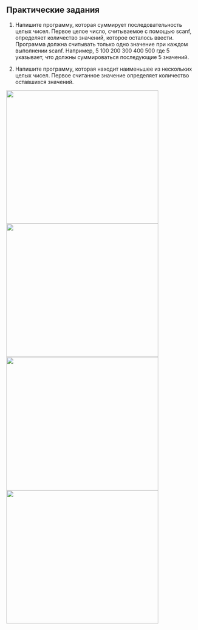 ## Практические задания

1. Напишите программу, которая суммирует последовательность целых чисел.
Первое целое число, считываемое с помощью scanf, определяет количество значений, которое осталось ввести. Программа должна считывать только одно значение при каждом выполнении scanf. Например, 5 100 200 300 400 500
где 5 указывает, что должны суммироваться последующие 5 значений.

2. Напишите программу, которая находит наименьшее из нескольких целых чисел.
Первое считанное значение определяет количество оставшихся значений.

<img src="https://raw.githubusercontent.com/dm-fedorov/c_basic/master/pic/pic1.jpg" height="350px" width="400px" >

<img src="https://raw.githubusercontent.com/dm-fedorov/c_basic/master/pic/pic2.jpg" height="350px" width="400px" >

<img src="https://raw.githubusercontent.com/dm-fedorov/c_basic/master/pic/pic3.jpg" height="350px" width="400px" >

<img src="https://raw.githubusercontent.com/dm-fedorov/c_basic/master/pic/pic4.jpg" height="350px" width="400px" >
